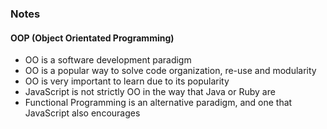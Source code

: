 ### Notes

#### OOP (Object Orientated Programming)

- OO is a software development paradigm
- OO is a popular way to solve code organization, re-use and modularity
- OO is very important to learn due to its popularity
- JavaScript is not strictly OO in the way that Java or Ruby are
- Functional Programming is an alternative paradigm, and one that JavaScript also encourages
